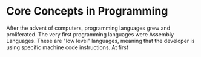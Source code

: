 # Core Concepts in Programming

After the advent of computers, programming languages grew and proliferated. The very first programming languages were Assembly Languages. These are "low level" languages, meaning that the developer is using specific machine code instructions. At first